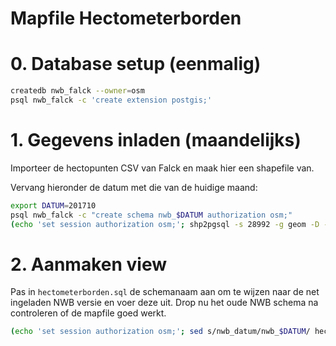 Mapfile Hectometerborden
========================

# 0. Database setup (eenmalig)

```bash
createdb nwb_falck --owner=osm
psql nwb_falck -c 'create extension postgis;'
```

# 1. Gegevens inladen (maandelijks)

Importeer de hectopunten CSV van Falck en maak hier een shapefile van.

Vervang hieronder de datum met die van de huidige maand:

```bash
export DATUM=201710
psql nwb_falck -c "create schema nwb_$DATUM authorization osm;"
(echo 'set session authorization osm;'; shp2pgsql -s 28992 -g geom -D -i -I -S -t 2D hectometerborden.shp nwb_$DATUM.hectopunten) | psql nwb_falck
```

# 2. Aanmaken view

Pas in `hectometerborden.sql` de schemanaam aan om te wijzen naar de net ingeladen NWB versie en voer deze uit. Drop nu het oude NWB schema na controleren of de mapfile goed werkt. 

```bash
(echo 'set session authorization osm;'; sed s/nwb_datum/nwb_$DATUM/ hectometerborden.sql) | psql nwb_falck
```
